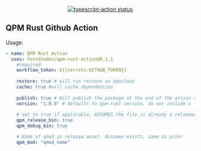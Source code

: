 <p align="center">
  <a href="https://github.com/actions/typescript-action/actions"><img alt="typescript-action status" src="https://github.com/Fernthedev/qpm-rust-action/workflows/build-test/badge.svg"></a>
</p>

## QPM Rust Github Action

Usage: 
```yaml
- name: QPM Rust Action
  uses: Fernthedev/qpm-rust-action@0.1.1
    #required
    workflow_token: ${{secrets.GITHUB_TOKEN}}
    
    restore: true # will run restore on download
    cache: true #will cache dependencies
    
    publish: true # Will publish the package at the end of the action run
    version: "1.0.0" # defaults to qpm-rust version, do not include v
    
    # set to true if applicable, ASSUMES the file is already a relaease asset
    qpm_release_bin: true 
    qpm_debug_bin: true

    # Name of qmod in release asset. Assumes exists, same as prior
    qpm_mod: "qmod_name" 